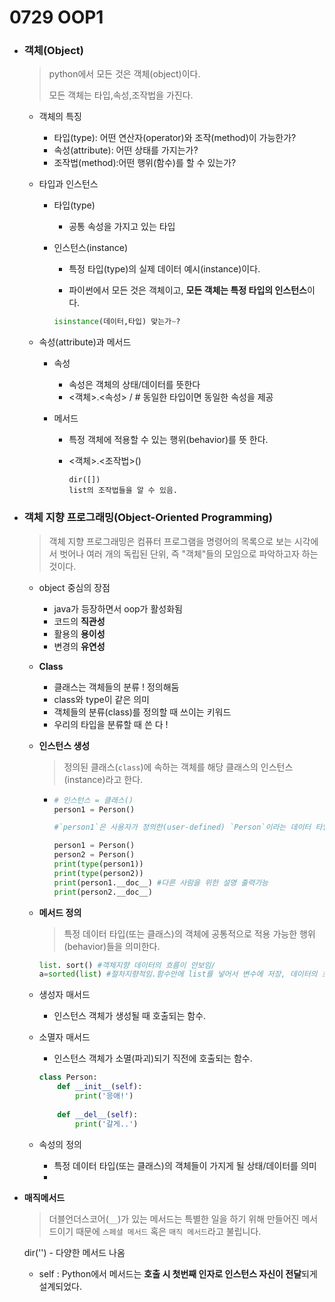 # 0729 OOP1

- ### 객체(Object)

  > python에서 모든 것은 객체(object)이다.
  >
  > 모든 객체는 타입,속성,조작법을 가진다. 

  - 객체의 특징
    - 타입(type): 어떤 연산자(operator)와 조작(method)이 가능한가?
    - 속성(attribute): 어떤 상태를 가지는가?
    - 조작법(method):어떤 행위(함수)를 할 수 있는가?

  

  - 타입과 인스턴스

    - 타입(type) 

      - 공통 속성을 가지고 있는 타입

    - 인스턴스(instance)

      -  특정 타입(type)의 실제 데이터 예시(instance)이다.

      - 파이썬에서 모든 것은 객체이고, **모든 객체는 특정 타입의 인스턴스**이다.

      ```python
      isinstance(데이터,타입) 맞는가~?
      ```

  - 속성(attribute)과 메서드

    - 속성

      - 속성은 객체의 상태/데이터를 뜻한다
      - <객체>.<속성> / # 동일한 타입이면 동일한 속성을 제공 

    - 메서드

      - 특정 객체에 적용할 수 있는 행위(behavior)를 뜻 한다.

      - <객체>.<조작법>()

        ```
        dir([])
        list의 조작법들을 알 수 있음.
        ```

  

- ### 객체 지향 프로그래밍(Object-Oriented Programming)

  >객체 지향 프로그래밍은 컴퓨터 프로그램을 명령어의 목록으로 보는 시각에서 벗어나 여러 개의 독립된 단위, 즉 "객체"들의 모임으로 파악하고자 하는 것이다.

  - object 중심의 장점

    - java가 등장하면서 oop가 활성화됨 
    - 코드의 **직관성**
    - 활용의 **용이성**
    - 변경의 **유연성**

  - **Class** 

    - 클래스는 객체들의 분류 ! 정의해둠
    - class와 type이 같은 의미
    - 객체들의 분류(class)를 정의할 때 쓰이는 키워드
    - 우리의 타입을 분류할 때 쓴 다 !

  - **인스턴스 생성**

    >  정의된 클래스(`class`)에 속하는 객체를 해당 클래스의 인스턴스(instance)라고 한다.

    - ```python
      # 인스턴스 = 클래스()
      person1 = Person()
      
      #`person1`은 사용자가 정의한(user-defined) `Person`이라는 데이터 타입(data type)의 인스턴스이다.
      
      person1 = Person()
      person2 = Person()
      print(type(person1))
      print(type(person2))
      print(person1.__doc__) #다른 사람을 위한 설명 출력가능
      print(person2.__doc__)
      ```

  - **메서드 정의**

    > 특정 데이터 타입(또는 클래스)의 객체에 공통적으로 적용 가능한 행위(behavior)들을 의미한다.

    ```python
    list. sort() #객체지향 데이터의 흐름이 안보임/
    a=sorted(list) #절차지향적임.함수안에 list를 넣어서 변수에 저장, 데이터의 흐름이 보임.
    
    ```

  - 생성자 매서드

    - 인스턴스 객체가 생성될 때 호출되는 함수.

  - 소멸자 매서드

    - 인스턴스 객체가 소멸(파괴)되기 직전에 호출되는 함수.

    ```python
    class Person:
        def __init__(self):
            print('응애!')
            
        def __del__(self):
            print('갈게..')
    ```

  - 속성의 정의

    - 특정 데이터 타입(또는 클래스)의 객체들이 가지게 될 상태/데이터를 의미
    - 

- **매직메서드**

  >더블언더스코어(`__`)가 있는 메서드는 특별한 일을 하기 위해 만들어진 메서드이기 때문에 `스페셜 메서드` 혹은 `매직 메서드`라고 불립니다.

  dir('') - 다양한 메서드 나옴 

  - self : Python에서 메서드는 **호출 시 첫번째 인자로 인스턴스 자신이 전달**되게 설계되었다.

